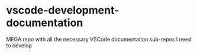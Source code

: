 # vscode-development-documentation
MEGA repo with all the necessary VSCode documentation sub-repos I need to develop

